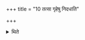 +++
title = "10 तत्सा गृहेषु निदधाति"

+++

<details><summary>थिते</summary>

10. She deposits that (one third of the earth from the foot print of the cow) in her house.
</details>

